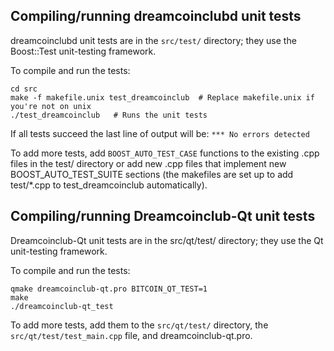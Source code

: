 Compiling/running dreamcoinclubd unit tests
------------------------------------

dreamcoinclubd unit tests are in the `src/test/` directory; they
use the Boost::Test unit-testing framework.

To compile and run the tests:

	cd src
	make -f makefile.unix test_dreamcoinclub  # Replace makefile.unix if you're not on unix
	./test_dreamcoinclub   # Runs the unit tests

If all tests succeed the last line of output will be:
`*** No errors detected`

To add more tests, add `BOOST_AUTO_TEST_CASE` functions to the existing
.cpp files in the test/ directory or add new .cpp files that
implement new BOOST_AUTO_TEST_SUITE sections (the makefiles are
set up to add test/*.cpp to test_dreamcoinclub automatically).


Compiling/running Dreamcoinclub-Qt unit tests
---------------------------------------

Dreamcoinclub-Qt unit tests are in the src/qt/test/ directory; they
use the Qt unit-testing framework.

To compile and run the tests:

	qmake dreamcoinclub-qt.pro BITCOIN_QT_TEST=1
	make
	./dreamcoinclub-qt_test

To add more tests, add them to the `src/qt/test/` directory,
the `src/qt/test/test_main.cpp` file, and dreamcoinclub-qt.pro.
